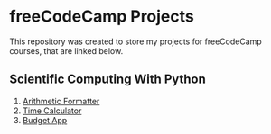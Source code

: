 # freeCodeCamp Projects

This repository was created to store my projects for freeCodeCamp courses, that are linked below.

## Scientific Computing With Python
1. [Arithmetic Formatter](scientific-computing-with-python/boilerplate-arithmetic-formatter/README.md)
2. [Time Calculator](scientific-computing-with-python/boilerplate-time-calculator/README.md)
3. [Budget App](scientific-computing-with-python/boilerplate-budget-app/README.md)
